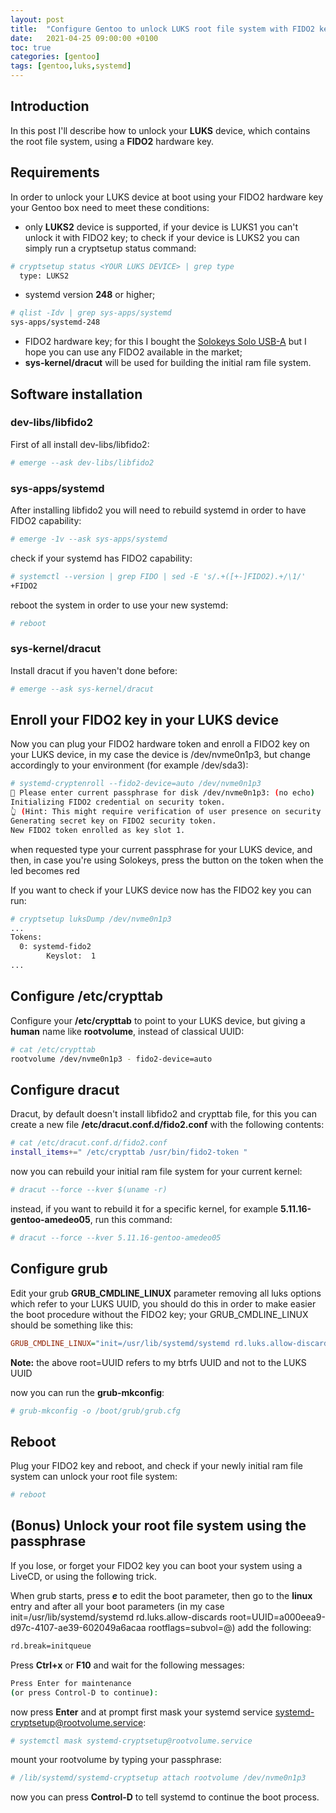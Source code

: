 ```yaml
---
layout: post
title:  "Configure Gentoo to unlock LUKS root file system with FIDO2 key"
date:   2021-04-25 09:00:00 +0100
toc: true
categories: [gentoo]
tags: [gentoo,luks,systemd]
---
```

## Introduction
In this post I'll describe how to unlock your **LUKS** device, which contains the root file system, using a **FIDO2** hardware key.

## Requirements
In order to unlock your LUKS device at boot using your FIDO2 hardware key your Gentoo box need to meet these conditions:

+ only **LUKS2** device is supported, if your device is LUKS1 you can't unlock it with FIDO2 key; to check if your device is LUKS2 you can simply run a cryptsetup status command:
```bash
# cryptsetup status <YOUR LUKS DEVICE> | grep type
  type: LUKS2
```
+ systemd version **248** or higher;
```bash
# qlist -Idv | grep sys-apps/systemd
sys-apps/systemd-248
```
+ FIDO2 hardware key; for this I bought the [Solokeys Solo USB-A](https://solokeys.com/collections/all/products/solo-usb-a) but I hope you can use any FIDO2 available in the market;
+ **sys-kernel/dracut** will be used for building the initial ram file system.

## Software installation
### dev-libs/libfido2
First of all install dev-libs/libfido2:
```bash
# emerge --ask dev-libs/libfido2
```
### sys-apps/systemd
After installing libfido2 you will need to rebuild systemd in order to have FIDO2 capability:
```bash
# emerge -1v --ask sys-apps/systemd
```
check if your systemd has FIDO2 capability:
```bash
# systemctl --version | grep FIDO | sed -E 's/.+([+-]FIDO2).+/\1/'
+FIDO2
```
reboot the system in order to use your new systemd:
```bash
# reboot
```
### sys-kernel/dracut
Install dracut if you haven't done before:
```bash
# emerge --ask sys-kernel/dracut
```
## Enroll your FIDO2 key in your LUKS device
Now you can plug your FIDO2 hardware token and enroll a FIDO2 key on your LUKS device, in my case the device is /dev/nvme0n1p3, but change accordingly to your environment (for example /dev/sda3):
```bash
# systemd-cryptenroll --fido2-device=auto /dev/nvme0n1p3 
🔐 Please enter current passphrase for disk /dev/nvme0n1p3: (no echo)               
Initializing FIDO2 credential on security token.
👆 (Hint: This might require verification of user presence on security token.)
Generating secret key on FIDO2 security token.
New FIDO2 token enrolled as key slot 1.
```
when requested type your current passphrase for your LUKS device, and then, in case you're using Solokeys, press the button on the token when the led becomes red

If you want to check if your LUKS device now has the FIDO2 key you can run:
```bash
# cryptsetup luksDump /dev/nvme0n1p3
...
Tokens:
  0: systemd-fido2
        Keyslot:  1
...
```
## Configure /etc/crypttab
Configure your **/etc/crypttab** to point to your LUKS device, but giving a __human__ name like **rootvolume**, instead of classical UUID:
```bash
# cat /etc/crypttab 
rootvolume /dev/nvme0n1p3 - fido2-device=auto
```
## Configure dracut
Dracut, by default doesn't install libfido2 and crypttab file, for this you can create a new file **/etc/dracut.conf.d/fido2.conf** with the following contents:
```bash
# cat /etc/dracut.conf.d/fido2.conf 
install_items+=" /etc/crypttab /usr/bin/fido2-token "
```

now you can rebuild your initial ram file system for your current kernel:
```bash
# dracut --force --kver $(uname -r)
```
instead, if you want to rebuild it for a specific kernel, for example **5.11.16-gentoo-amedeo05**, run this command:

```bash
# dracut --force --kver 5.11.16-gentoo-amedeo05
```
## Configure grub
Edit your grub **GRUB_CMDLINE_LINUX** parameter removing all luks options which refer to your LUKS UUID, you should do this in order to make easier the boot procedure without the FIDO2 key; your GRUB_CMDLINE_LINUX should be something like this:

```ini
GRUB_CMDLINE_LINUX="init=/usr/lib/systemd/systemd rd.luks.allow-discards root=UUID=a000eea9-d97c-4107-ae39-602049a6acaa rootflags=subvol=@"
```

**Note:** the above root=UUID refers to my btrfs UUID and not to the LUKS UUID

now you can run the **grub-mkconfig**:
```bash
# grub-mkconfig -o /boot/grub/grub.cfg
```
## Reboot
Plug your FIDO2 key and reboot, and check if your newly initial ram file system can unlock your root file system:
```bash
# reboot
```
## (Bonus) Unlock your root file system using the passphrase
If you lose, or forget your FIDO2 key you can boot your system using a LiveCD, or using the following trick.

When grub starts, press ___e___ to edit the boot parameter, then go to the **linux** entry and after all your boot parameters (in my case init=/usr/lib/systemd/systemd rd.luks.allow-discards root=UUID=a000eea9-d97c-4107-ae39-602049a6acaa rootflags=subvol=@) add the following:
```bash
rd.break=initqueue
```
Press **Ctrl+x** or **F10** and wait for the following messages:
```bash
Press Enter for maintenance
(or press Control-D to continue):
```
now press **Enter** and at prompt first mask your systemd service systemd-cryptsetup@rootvolume.service:
```bash
# systemctl mask systemd-cryptsetup@rootvolume.service
```
mount your rootvolume by typing your passphrase:
```bash
# /lib/systemd/systemd-cryptsetup attach rootvolume /dev/nvme0n1p3
```
now you can press **Control-D** to tell systemd to continue the boot process.
